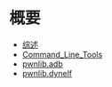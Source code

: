 # 概要
- [综述](index.md)
- [Command_Line_Tools](Command_Line_Tools.md)
- [pwnlib.adb](pwnlib.adb-Android_Debug_Bridge.md)
- [pwnlib.dynelf](pwnlib.dynelf—Resolving_remote_functions_using_leaks.md)
